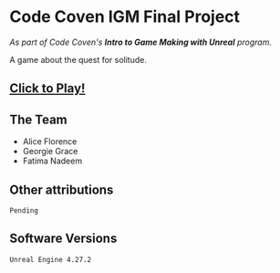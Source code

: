 # Code Coven IGM Final Project
_As part of Code Coven's **Intro to Game Making with Unreal** program._

A game about the quest for solitude.

## [Click to Play!](https://croft-f.itch.io/solitude-quest)

## The Team

* Alice Florence
* Georgie Grace
* Fatima Nadeem

## Other attributions

    Pending

## Software Versions

    Unreal Engine 4.27.2
